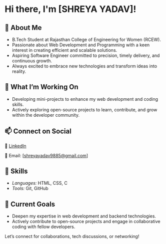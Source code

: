 # Hi there, I'm [SHREYA YADAV]! 

## 🚀 About Me
-  B.Tech Student at Rajasthan College of Engineering for Women (RCEW).
-  Passionate about Web Development and Programming with a keen interest in creating efficient and scalable solutions.
-  Aspiring Software Engineer committed to precision, timely delivery, and continuous growth.
-  Always excited to embrace new technologies and transform ideas into reality.

## 🔭 What I’m Working On
- Developing mini-projects to enhance my web development and coding skills.
- Actively exploring open-source projects to learn, contribute, and grow within the developer community.
## 📫 Connect on Social
 💼 [LinkedIn](https://www.linkedin.com/in/shreya-yadav-3a0a232b2/)
 
 📧 Email: [shreyayadav9885@gmail.com]

## 💼 Skills
- *Languages:* HTML, CSS, C
- *Tools:* Git, GitHub

## 🌱 Current Goals
- Deepen my expertise in web development and backend technologies.
- Actively contribute to open-source projects and engage in collaborative coding with fellow developers.
  
Let’s connect for collaborations, tech discussions, or networking!

<!---
SHREYA-006/SHREYA-006 is a ✨ special ✨ repository because its `README.md` (this file) appears on your GitHub profile.
You can click the Preview link to take a look at your changes.
--->
